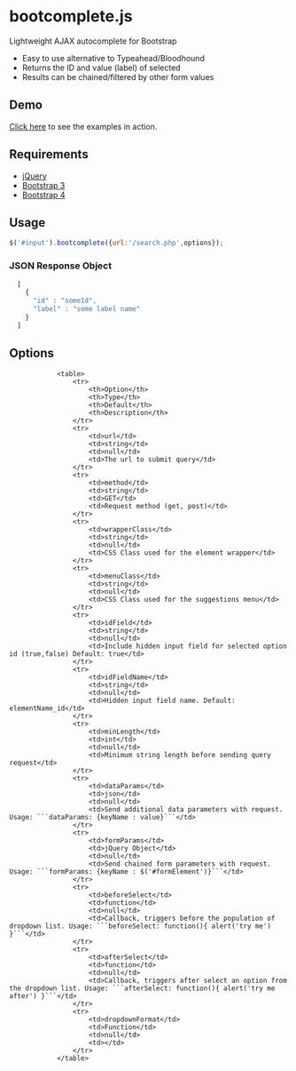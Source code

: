 # bootcomplete.js
Lightweight AJAX autocomplete for Bootstrap

* Easy to use alternative to Typeahead/Bloodhound
* Returns the ID and value (label) of selected
* Results can be chained/filtered by other form values

## Demo

[Click here](http://getwebhelp.com/bootcomplete/) to see the examples in action.

## Requirements

* [jQuery](https://jquery.com/download/)
* [Bootstrap 3](http://getbootstrap.com/)
* [Bootstrap 4](http://getbootstrap.com/)

## Usage

```javascript
$('#input').bootcomplete({url:'/search.php',options});
```

### JSON Response Object
```javascript
  [
    {
      "id" : "someId",
      "label" : "some label name"
    }
  ]
```

## Options

                <table>
                    <tr>
                        <th>Option</th>
                        <th>Type</th>
                        <th>Default</th>
                        <th>Description</th>
                    </tr>
                    <tr>
                        <td>url</td>
                        <td>string</td>
                        <td>null</td>
                        <td>The url to submit query</td>
                    </tr>
                    <tr>
                        <td>method</td>
                        <td>string</td>
                        <td>GET</td>
                        <td>Request method (get, post)</td>
                    </tr>
                    <tr>
                        <td>wrapperClass</td>
                        <td>string</td>
                        <td>null</td>
                        <td>CSS Class used for the element wrapper</td>
                    </tr>
                    <tr>
                        <td>menuClass</td>
                        <td>string</td>
                        <td>null</td>
                        <td>CSS Class used for the suggestions menu</td>
                    </tr>
                    <tr>
                        <td>idField</td>
                        <td>string</td>
                        <td>null</td>
                        <td>Include hidden input field for selected option id (true,false) Default: true</td>
                    </tr>
                    <tr>
                        <td>idFieldName</td>
                        <td>string</td>
                        <td>null</td>
                        <td>Hidden input field name. Default: elementName_id</td>
                    </tr>
                    <tr>
                        <td>minLength</td>
                        <td>int</td>
                        <td>null</td>
                        <td>Minimum string length before sending query request</td>
                    </tr>
                    <tr>
                        <td>dataParams</td>
                        <td>json</td>
                        <td>null</td>
                        <td>Send additional data parameters with request. Usage: ```dataParams: {keyName : value}```</td>
                    </tr>
                    <tr>
                        <td>formParams</td>
                        <td>jQuery Object</td>
                        <td>null</td>
                        <td>Send chained form parameters with request. Usage: ```formParams: {keyName : $('#formElement')}```</td>
                    </tr>
                    <tr>
                        <td>beforeSelect</td>
                        <td>function</td>
                        <td>null</td>
                        <td>Callback, triggers before the population of dropdown list. Usage: ```beforeSelect: function(){ alert('try me') }```</td>
                    </tr>
                    <tr>
                        <td>afterSelect</td>
                        <td>function</td>
                        <td>null</td>
                        <td>Callback, triggers after select an option from the dropdown list. Usage: ```afterSelect: function(){ alert('try me after') }```</td>
                    </tr>
                    <tr>
                        <td>dropdownFormat</td>
                        <td>Function</td>
                        <td>null</td>
                        <td></td>
                    </tr>
                </table>
